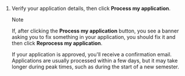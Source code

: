 1. Verify your application details, then click **Process my application**.

    > [!NOTE]
    > If, after clicking the **Process my application** button, you see a banner asking you to fix something in your application, you should fix it and then click **Reprocess my application**.

   If your application is approved, you'll receive a confirmation email. Applications are usually processed within a few days, but it may take longer during peak times, such as during the start of a new semester.
